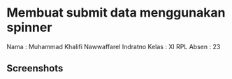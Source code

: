 # Membuat submit data menggunakan spinner
Nama  : Muhammad Khalifi Nawwaffarel Indratno
Kelas  : XI RPL
Absen  : 23

## Screenshots
